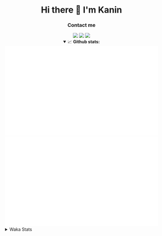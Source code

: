 <div align="center">
 <h1>Hi there 👋 I'm Kanin</h1>
 <h3>Contact me</h3>
 <a href="mailto:im@kanin.dev"><img src="https://img.shields.io/badge/gmail-%23D14836.svg?&style=for-the-badge&logo=gmail&logoColor=white"/></a>
 <a href="https://twitter.com/KaninDev"><img src="https://img.shields.io/badge/twitter-%231DA1F2.svg?&style=for-the-badge&logo=twitter&logoColor=white"/></a>
 <a href="https://www.linkedin.com/in/KaninDev"><img src="https://img.shields.io/badge/linkedin-%230077B5.svg?&style=for-the-badge&logo=linkedin&logoColor=white"/></a>
<details open>
  <summary>📈 <b>Github stats:</b></summary>
  <img src="https://github.com/Kanin/Kanin/blob/master/scripts/GitHubStats/generated/overview.svg"/>
  <img src="https://github.com/Kanin/Kanin/blob/master/scripts/GitHubStats/generated/languages.svg"/>
</details>
</div>

<details>
 <summary>Waka Stats</summary>

<!--START_SECTION:waka-->
![Profile Views](http://img.shields.io/badge/Profile%20Views-22-blue)

![Lines of code](https://img.shields.io/badge/From%20Hello%20World%20I%27ve%20Written-22925%20lines%20of%20code-blue)

**🐱 My Github Data** 

> 🏆 46 Contributions in the Year 2021
 > 
> 📦 16.9 kB Used in Github's Storage 
 > 
> 🚫 Not Opted to Hire
 > 
> 📜 8 Public Repositories 
 > 
> 🔑 4 Private Repositories  
 > 
**I'm an Early 🐤** 

```text
🌞 Morning    95 commits     █████░░░░░░░░░░░░░░░░░░░░   22.41% 
🌆 Daytime    129 commits    ███████░░░░░░░░░░░░░░░░░░   30.42% 
🌃 Evening    99 commits     █████░░░░░░░░░░░░░░░░░░░░   23.35% 
🌙 Night      101 commits    ██████░░░░░░░░░░░░░░░░░░░   23.82%

```
📅 **I'm Most Productive on Monday** 

```text
Monday       86 commits     █████░░░░░░░░░░░░░░░░░░░░   20.28% 
Tuesday      53 commits     ███░░░░░░░░░░░░░░░░░░░░░░   12.5% 
Wednesday    78 commits     ████░░░░░░░░░░░░░░░░░░░░░   18.4% 
Thursday     44 commits     ██░░░░░░░░░░░░░░░░░░░░░░░   10.38% 
Friday       44 commits     ██░░░░░░░░░░░░░░░░░░░░░░░   10.38% 
Saturday     45 commits     ██░░░░░░░░░░░░░░░░░░░░░░░   10.61% 
Sunday       74 commits     ████░░░░░░░░░░░░░░░░░░░░░   17.45%

```


📊 **This Week I Spent My Time On** 

```text
⌚︎ Time Zone: America/New_York

💬 Programming Languages: 
Python                   5 hrs 39 mins       ████████████████░░░░░░░░░   65.53% 
YAML                     2 hrs 53 mins       ████████░░░░░░░░░░░░░░░░░   33.58% 
virtualenv               4 mins              ░░░░░░░░░░░░░░░░░░░░░░░░░   0.88% 
Other                    0 secs              ░░░░░░░░░░░░░░░░░░░░░░░░░   0.01%

🔥 Editors: 
PyCharm                  8 hrs 37 mins       █████████████████████████   100.0%

🐱‍💻 Projects: 
Naila.py                 4 hrs 26 mins       ████████████░░░░░░░░░░░░░   51.45% 
CGLS                     4 hrs 11 mins       ████████████░░░░░░░░░░░░░   48.55%

💻 Operating System: 
Linux                    8 hrs 37 mins       █████████████████████████   100.0%

```

**I Mostly Code in Python** 

```text
Python                   19 repos            ███████████████████░░░░░░   76.0% 
JavaScript               3 repos             ███░░░░░░░░░░░░░░░░░░░░░░   12.0% 
Kotlin                   1 repo              █░░░░░░░░░░░░░░░░░░░░░░░░   4.0% 
HTML                     1 repo              █░░░░░░░░░░░░░░░░░░░░░░░░   4.0% 
Java                     1 repo              █░░░░░░░░░░░░░░░░░░░░░░░░   4.0%

```


**Timeline**

![Chart not found](https://raw.githubusercontent.com/Kanin/Kanin/master/charts/bar_graph.png) 


<!--END_SECTION:waka-->
</details>
